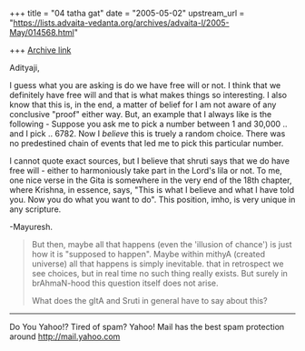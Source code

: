 +++
title = "04 tatha gat"
date = "2005-05-02"
upstream_url = "https://lists.advaita-vedanta.org/archives/advaita-l/2005-May/014568.html"

+++
[Archive link](https://lists.advaita-vedanta.org/archives/advaita-l/2005-May/014568.html)

Adityaji,

I guess what you are asking is do we have free will or
not. I think that we definitely have free will and
that is what makes things so interesting. I also know
that this is, in the end, a matter of belief for I am
not aware of any conclusive "proof" either way. But,
an example that I always like is the following -
Suppose you ask me to pick a number between 1 and
30,000 ..  and I pick .. 6782. Now I *believe* this is
truely a random choice. There was no predestined chain
of events that led me to pick this particular number.

I cannot quote exact sources, but I believe that
shruti says that we do have free will - either to
harmoniously take part in the Lord's lila or not. To
me, one nice verse in the Gita is somewhere in the
very end of the 18th chapter, where Krishna, in
essence, says, "This is what I believe and what I have
told you. Now you do what you want to do". This
position, imho, is very unique in any scripture.


-Mayuresh. 


> But then, maybe all that happens (even
> the 'illusion of
> chance') is just how it is "supposed to happen".
> Maybe within mithyA
> (created universe) all that happens is simply
> inevitable. that in
> retrospect we see choices, but in real time no such
> thing really
> exists. But surely in brAhmaN-hood this question
> itself does not
> arise.
> 
> What does the gItA and Sruti in general have to say
> about this?
> 


__________________________________________________
Do You Yahoo!?
Tired of spam?  Yahoo! Mail has the best spam protection around 
http://mail.yahoo.com 

